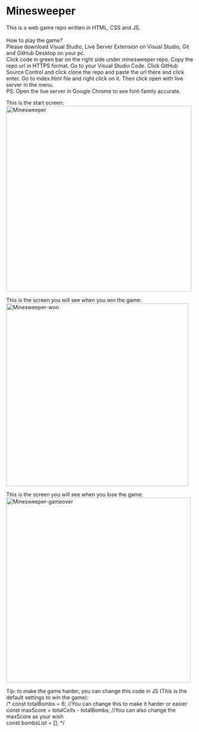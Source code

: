 # Minesweeper
This is a web game repo written in HTML, CSS and JS.<br /><br />
How to play the game?<br />
Please download Visual Studio, Live Server Extension on Visual Studio, Git and GitHub Desktop on your pc. <br />
Click code in green bar on the right side under minesweeper repo. Copy the repo url in HTTPS format. Go to your Visual Studio Code. Click GitHub Source Control and click clone the repo and paste the url there and click enter. Go to index.html file and right click on it. Then click open with live server in the menu. <br />
PS: Open the live server in Google Chrome to see font-family accurate. <br />

This is the start screen: <br />
<img width="497" alt="Minesweeper" src="https://github.com/tolueng/minesweeper/assets/137485297/100770c3-2beb-4327-87df-fc6fef334a9f"> <br />

This is the screen you will see when you win the game: <br />
<img width="489" alt="Minesweeper-won" src="https://github.com/tolueng/minesweeper/assets/137485297/d6796fa9-99a0-43ab-ba99-fb00854b1bc8"> <br />

This is the screen you will see when you lose the game: <br />
<img width="495" alt="Minesweeper-gameover" src="https://github.com/tolueng/minesweeper/assets/137485297/4610a7b4-ab51-4138-aa9b-467716db3de9"> <br />

Tip: to make the game harder, you can change this code in JS (This is the default settings to win the game): <br />
/* const totalBombs = 6; //You can change this to make it harder or easier <br />
const maxScore = totalCells - totalBombs; //You can also change the maxScore as your wish <br />
const bombsList = []; */
